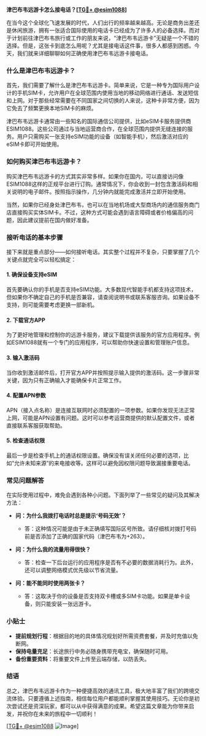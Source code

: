 **津巴布韦远游卡怎么接电话？[[TG💪+ @esim1088](https://t.me/s/esim1088)]**

在当今这个全球化飞速发展的时代，人们出行的频率越来越高。无论是商务出差还是休闲旅游，拥有一张适合国际使用的电话卡已经成为了许多人的必备选择。而对于计划前往津巴布韦旅行或工作的朋友来说，“津巴布韦远游卡”无疑是一个不错的选择。但是，这张卡到底怎么用呢？尤其是接电话这件事，很多人都感到困惑。今天，我们就来详细聊聊如何正确使用津巴布韦远游卡接电话。

### 什么是津巴布韦远游卡？

首先，我们需要了解什么是津巴布韦远游卡。简单来说，它是一种专为国际用户设计的手机SIM卡，允许用户在全球范围内使用当地的移动网络进行通话、发送短信和上网。对于那些经常需要在不同国家之间切换的人来说，这种卡非常方便，因为它免去了频繁更换本地SIM卡的麻烦。

津巴布韦远游卡通常由一些知名的国际通信公司提供，比如eSIM卡服务提供商ESIM1088。这些公司通过与当地运营商合作，在全球范围内提供无缝连接的服务。用户只需购买一张支持eSIM功能的设备（如智能手机），然后激活对应的eSIM卡即可开始使用。

### 如何购买津巴布韦远游卡？

购买津巴布韦远游卡的方式其实非常多样。如果你在国内，可以直接访问像ESIM1088这样的正规平台进行订购。通常情况下，你会收到一封包含激活码和相关说明的电子邮件。按照指示操作，几分钟内就能完成激活并立即开始使用。

当然，如果你已经身处津巴布韦，也可以在当地机场或大型商场内的通信服务商门店直接购买实体SIM卡。不过，这种方式可能会遇到语言障碍或者价格偏高的问题，因此建议提前在国内做好准备。

### 接听电话的基本步骤

接下来就是重点部分——如何接听电话。其实整个过程并不复杂，只要掌握了几个关键点就完全可以轻松搞定：

#### 1. 确保设备支持eSIM
首先要确认你的手机是否支持eSIM功能。大多数现代智能手机都支持这项技术，但如果你不确定自己的手机是否兼容，请查阅说明书或联系客服咨询。如果设备不支持，则可能需要考虑更换一部新机。

#### 2. 下载官方APP
为了更好地管理和控制你的远游卡服务，建议下载提供该服务的官方应用程序。例如ESIM1088就有一个专门的应用程序，可以帮助你快速设置和管理账户信息。

#### 3. 输入激活码
当你收到激活邮件后，打开官方APP并按照提示输入提供的激活码。这一步骤非常关键，因为只有正确输入才能确保卡片正常工作。

#### 4. 配置APN参数
APN（接入点名称）是连接互联网时必须配置的一项参数。如果你发现无法正常上网，可能是APN设置有问题。这时可以参考运营商提供的默认配置文件，或者直接联系客服获取帮助。

#### 5. 检查通话权限
最后一步是检查手机上的通话权限设置。确保没有误关闭任何必要的选项，比如“允许未知来源”的来电接收等。这样可以避免因权限问题导致漏接重要电话。

### 常见问题解答

在实际使用过程中，难免会遇到各种小问题。下面列举了一些常见的疑问及其解决方法：

- **问：为什么我拨打电话时总是提示‘号码无效’？**
  - 答：这种情况可能是由于未正确填写国际区号所致。请仔细核对拨打号码前是否添加了正确的国家代码（津巴布韦为+263）。
  
- **问：为什么我的流量用得很快？**
  - 答：检查一下后台运行的应用程序是否有不必要的数据消耗行为。此外，还可以调整网络模式优先级以节省流量。

- **问：能不能同时使用两张卡？**
  - 答：这取决于你的设备是否支持双卡槽或多SIM卡功能。如果是单卡设备，则只能安装一张远游卡。

### 小贴士

- **提前规划行程**：根据目的地的具体情况规划好所需资费套餐，并及时充值以免断网。
- **保持电量充足**：长途旅行中务必随身携带充电宝，确保随时可用。
- **备份重要资料**：将重要文件上传至云端存储，以防丢失。

### 结语

总之，津巴布韦远游卡作为一种便捷高效的通讯工具，极大地丰富了我们的跨境交流体验。只要遵循上述指南，相信每位用户都能顺利掌握其使用技巧。无论你是初次尝试还是资深玩家，都可以从中获得满意的成果。希望这篇文章能为你带来启发，并祝你在未来的旅程中一切顺利！

[[TG💪+ @esim1088](https://t.me/s/esim1088) ![Image](https://i.postimg.cc/4NQfJmqS/Snipaste-2025-05-13-00-14-12.png)]